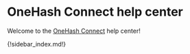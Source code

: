 # OneHash Connect help center

Welcome to the [OneHash Connect](/) help center!

{!sidebar_index.md!}

